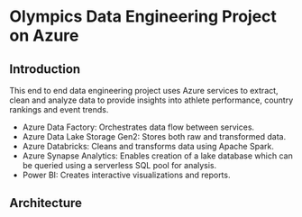 # Olympics Data Engineering Project on Azure

## Introduction

This end to end data engineering project uses Azure services to extract, clean and analyze data to provide insights into athlete performance, country rankings and event trends.
- Azure Data Factory: Orchestrates data flow between services.
- Azure Data Lake Storage Gen2: Stores both raw and transformed data.
- Azure Databricks: Cleans and transforms data using Apache Spark.
- Azure Synapse Analytics: Enables creation of a lake database which can be queried using a serverless SQL pool for analysis.
- Power BI: Creates interactive visualizations and reports.

## Architecture
